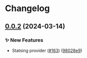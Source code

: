 # Changelog

## [0.0.2](https://github.com/open-feature/dotnet-sdk-contrib/compare/OpenFeature.Contrib.Providers.Statsig-v0.0.1...OpenFeature.Contrib.Providers.Statsig-v0.0.2) (2024-03-14)


### ✨ New Features

* Statsing provider ([#163](https://github.com/open-feature/dotnet-sdk-contrib/issues/163)) ([98028e9](https://github.com/open-feature/dotnet-sdk-contrib/commit/98028e9c37bce6225a1feeef09917a4539065a23))
